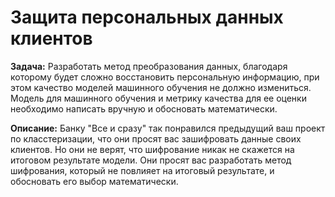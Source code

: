 # Защита персональных данных клиентов

<b>Задача:</b> Разработать метод преобразования данных, благодаря которому будет сложно восстановить персональную информацию, при этом качество моделей машинного обучения не должно измениться. Модель для машинного обучения и метрику качества для ее оценки необходимо написать вручную и обосновать математически.

<b>Описание:</b> Банку "Все и сразу" так понравился предыдущий ваш проект по класстеризации, что они просят вас зашифровать данные своих клиентов. Но они не верят, что шифрование никак не скажется на итоговом результате модели. Они просят вас разработать метод шифрования, который не повлияет на итоговый результате, и обосновать его выбор математически.